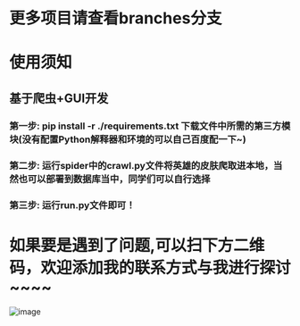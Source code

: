 # 更多项目请查看branches分支

# 使用须知

## 基于爬虫+GUI开发

### 第一步: pip install -r ./requirements.txt **下载**文件中所需的第三方模块(没有配置Python解释器和环境的可以自己百度配一下~)

### 第二步: 运行spider中的crawl.py文件将英雄的皮肤爬取进本地，当然也可以部署到数据库当中，同学们可以自行选择

### 第三步: 运行run.py文件即可！

# 如果要是遇到了问题,可以扫下方二维码，欢迎添加我的联系方式与我进行探讨~~~~

![image](https://user-images.githubusercontent.com/65445818/217781908-c851009b-bbaa-4fa1-884d-c10b0cd145e0.png)
